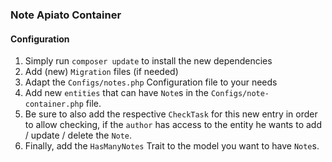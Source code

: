 ### Note Apiato Container

#### Configuration
1) Simply run `composer update` to install the new dependencies
2) Add (new) `Migration` files (if needed)
3) Adapt the `Configs/notes.php` Configuration file to your needs
4) Add new `entities` that can have `Note`s in the `Configs/note-container.php` file.
5) Be sure to also add the respective `CheckTask` for this new entry in order to allow checking, if the `author` has access 
to the entity he wants to add / update / delete the `Note`.
6) Finally, add the `HasManyNotes` Trait to the model you want to have `Note`s.